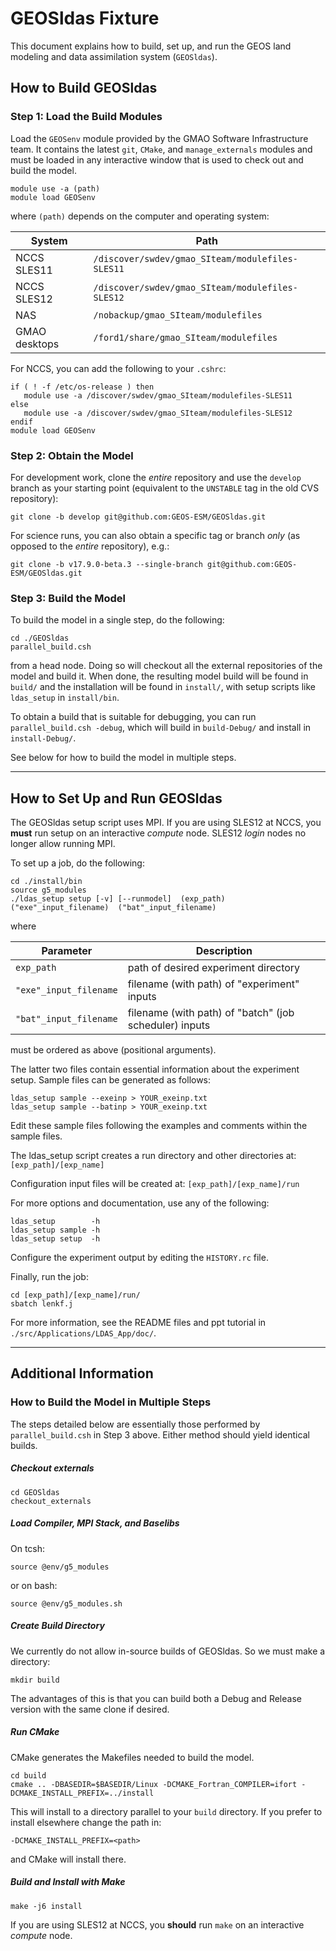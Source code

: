 # GEOSldas Fixture

This document explains how to build, set up, and run the GEOS land modeling and data assimilation system (`GEOSldas`).

## How to Build GEOSldas

### Step 1: Load the Build Modules  

Load the `GEOSenv` module provided by the GMAO Software Infrastructure team.  It contains the latest `git`, `CMake`, and `manage_externals` modules and must be loaded in any interactive window that is used to check out and build the model.

```
module use -a (path)
module load GEOSenv
```

where `(path)` depends on the computer and operating system: 

| System        | Path                                              |
| ------------- |---------------------------------------------------|
| NCCS SLES11   | `/discover/swdev/gmao_SIteam/modulefiles-SLES11`  |
| NCCS SLES12   | `/discover/swdev/gmao_SIteam/modulefiles-SLES12`  |
| NAS           | `/nobackup/gmao_SIteam/modulefiles`               |
| GMAO desktops | `/ford1/share/gmao_SIteam/modulefiles`            |


For NCCS, you can add the following to your `.cshrc`:
```
if ( ! -f /etc/os-release ) then
   module use -a /discover/swdev/gmao_SIteam/modulefiles-SLES11
else
   module use -a /discover/swdev/gmao_SIteam/modulefiles-SLES12
endif
module load GEOSenv
```


### Step 2: Obtain the Model

For development work, clone the _entire_ repository and use the `develop` branch as your starting point (equivalent to the `UNSTABLE` tag in the old CVS repository):
```
git clone -b develop git@github.com:GEOS-ESM/GEOSldas.git
```
For science runs, you can also obtain a specific tag or branch _only_ (as opposed to the _entire_ repository), e.g.: 
```
git clone -b v17.9.0-beta.3 --single-branch git@github.com:GEOS-ESM/GEOSldas.git
```


### Step 3: Build the Model

To build the model in a single step, do the following:
```
cd ./GEOSldas
parallel_build.csh
``` 
from a head node. Doing so will checkout all the external repositories of the model and build it. When done, the resulting model build will be found in `build/` and the installation will be found in `install/`, with setup scripts like `ldas_setup` in `install/bin`. 

To obtain a build that is suitable for debugging, you can run `parallel_build.csh -debug`, which will build in `build-Debug/` and install in `install-Debug/`.

See below for how to build the model in multiple steps.

---

## How to Set Up and Run GEOSldas

The GEOSldas setup script uses MPI.  If you are using SLES12 at NCCS, you **must** run setup on an interactive _compute_ node.  SLES12 _login_ nodes no longer allow running MPI.

To set up a job, do the following:
```
cd ./install/bin
source g5_modules
./ldas_setup setup [-v] [--runmodel]  (exp_path)  ("exe"_input_filename)  ("bat"_input_filename)
```  

where

| Parameter              | Description                                              |
| -----------------------|----------------------------------------------------------|
| `exp_path`             | path of desired experiment directory                     |
| `"exe"_input_filename` | filename (with path) of "experiment" inputs              |
| `"bat"_input_filename` | filename (with path) of "batch" (job scheduler) inputs   |

must be ordered as above (positional arguments).

The latter two files contain essential information about the experiment setup. 
Sample files can be generated as follows:
```        
ldas_setup sample --exeinp > YOUR_exeinp.txt
ldas_setup sample --batinp > YOUR_exeinp.txt
```

Edit these sample files following the examples and comments within the sample files.  

The ldas_setup script creates a run directory and other directories at:
`[exp_path]/[exp_name]`

Configuration input files will be created at:
`[exp_path]/[exp_name]/run`

For more options and documentation, use any of the following:
```
ldas_setup        -h
ldas_setup sample -h
ldas_setup setup  -h
```

Configure the experiment output by editing the ```HISTORY.rc``` file.

Finally, run the job:
```
cd [exp_path]/[exp_name]/run/
sbatch lenkf.j
```

For more information, see the README files and ppt tutorial in `./src/Applications/LDAS_App/doc/`.

-----------------------------------------------------------------------------------

## Additional Information

### How to Build the Model in Multiple Steps

The steps detailed below are essentially those performed by `parallel_build.csh` in Step 3 above. Either method should yield identical builds.

##### Checkout externals
```
cd GEOSldas
checkout_externals
```

##### Load Compiler, MPI Stack, and Baselibs
On tcsh:
```
source @env/g5_modules
```
or on bash:
```
source @env/g5_modules.sh
```

##### Create Build Directory
We currently do not allow in-source builds of GEOSldas. So we must make a directory:
```
mkdir build
```
The advantages of this is that you can build both a Debug and Release version with the same clone if desired.

##### Run CMake
CMake generates the Makefiles needed to build the model.
```
cd build
cmake .. -DBASEDIR=$BASEDIR/Linux -DCMAKE_Fortran_COMPILER=ifort -DCMAKE_INSTALL_PREFIX=../install
```
This will install to a directory parallel to your `build` directory. If you prefer to install elsewhere change the path in:
```
-DCMAKE_INSTALL_PREFIX=<path>
```
and CMake will install there.

##### Build and Install with Make
```
make -j6 install
```
If you are using SLES12 at NCCS, you **should** run `make` on an interactive _compute_ node.  


